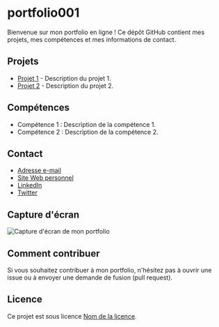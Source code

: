 # portfolio001

Bienvenue sur mon portfolio en ligne ! Ce dépôt GitHub contient mes projets, mes compétences et mes informations de contact.

## Projets

- [Projet 1](lien_vers_projet_1) - Description du projet 1.
- [Projet 2](lien_vers_projet_2) - Description du projet 2.

## Compétences

- Compétence 1 : Description de la compétence 1.
- Compétence 2 : Description de la compétence 2.

## Contact

- [Adresse e-mail](mailto:votre@email.com)
- [Site Web personnel](lien_vers_votre_site_web)
- [LinkedIn](lien_vers_votre_profil_LinkedIn)
- [Twitter](lien_vers_votre_compte_Twitter)

## Capture d'écran

![Capture d'écran de mon portfolio](lien_vers_capture_d_ecran.png)

## Comment contribuer

Si vous souhaitez contribuer à mon portfolio, n'hésitez pas à ouvrir une issue ou à envoyer une demande de fusion (pull request).

## Licence

Ce projet est sous licence [Nom de la licence](lien_vers_licence).
